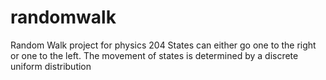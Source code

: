 # randomwalk
Random Walk project for physics 204
States can either go one to the right or one to the left.
The movement of states is determined by a discrete uniform distribution

